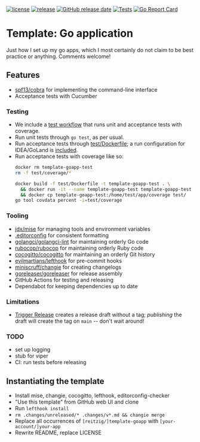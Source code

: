 <!-- editorconfig-checker-disable -->
[![license](https://img.shields.io/github/license/reitzig/template-goapp.svg)](https://github.com/reitzig/template-goapp/blob/master/LICENSE)
[![release](https://img.shields.io/github/release/reitzig/template-goapp.svg)](https://github.com/reitzig/template-goapp/releases/latest)
[![GitHub release date](https://img.shields.io/github/release-date/reitzig/template-goapp.svg)](https://github.com/reitzig/template-goapp/releases)
[![Tests](https://github.com/reitzig/template-goapp/actions/workflows/test.yaml/badge.svg)](https://github.com/reitzig/template-goapp/actions/workflows/test.yaml)
[![Go Report Card](https://goreportcard.com/badge/github.com/reitzig/template-goapp)](https://goreportcard.com/report/github.com/reitzig/template-goapp)
<!-- editorconfig-checker-enable -->

# Template: Go application

Just how I set up my go apps,
which I most certainly do not claim to be best practice or anything.
Comments welcome!

## Features

* [spf13/cobra](https://github.com/spf13/cobra)
  for implementing the command-line interface
* Acceptance tests with Cucumber

### Testing

- We include a [test workflow](.github/workflows/test.yaml) that
  runs unit and acceptance tests with coverage.
- Run unit tests through `go test`, as per usual.
- Run acceptance tests through [test/Dockerfile](test/Dockerfile);
  a run configuration for IDEA/GoLand is 
  [included](.run/Run%20Acceptance%20Tests.run.xml).
- Run acceptance tests with coverage like so:
  ```bash
  docker rm template-goapp-test
  rm -f test/coverage/*
  
  docker build -f test/Dockerfile -t template-goapp-test . \
    && docker run -it --name template-goapp-test template-goapp-test \
    && docker cp template-goapp-test:/home/test/app/coverage test/
  go tool covdata percent -i=test/coverage
  ```
  <!-- TODO: Is there a nicer way? -->

### Tooling 

- [jdx/mise](https://github.com/jdx/mise)
  for managing tools and environment variables
- [.editorconfig](https://editorconfig.org/)
  for consistent formatting
- [golangci/golangci-lint](https://github.com/golangci/golangci-lint)
  for maintaining orderly Go code
- [rubocop/rubocop](https://github.com/rubocop/rubocop)
  for maintaining orderly Ruby code
- [cocogitto/cocogitto](https://github.com/cocogitto/cocogitto)
  for maintaining an orderly Git history
- [evilmartians/lefthook](https://github.com/evilmartians/lefthook)
  for pre-commit hooks
- [miniscruff/changie](https://github.com/miniscruff/changie)
  for creating changelogs
- [goreleaser/goreleaser](https://github.com/goreleaser/goreleaser)
  for release assembly
- GitHub Actions for testing and releasing
- Dependabot for keeping dependencies up to date

### Limitations

- [Trigger Release](.github/workflows/trigger-release.yaml)
  creates a release draft without a tag;
  _publishing_ the draft will create the tag on `main` 
  -- don't wait around!

### TODO

- set up logging
- stub for viper
- CI: run tests before releasing

## Instantiating the template

- Install mise, changie, cocogitto, lefthook, editorconfig-checker
  <!-- TODO: Tool for that? -->
- "Use this template" from GitHub web UI and clone
- Run `lefthook install`
- `rm .changes/unreleased/* .changes/v*.md && changie merge`
- Replace all occurrences of `[reitzig/]template-goapp` with `[your-account/]your-app`
- Rewrite README, replace LICENSE

